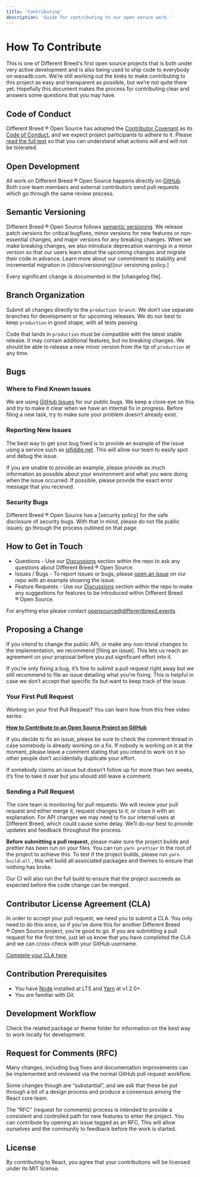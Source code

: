 ```yaml
---
title: 'Contributing'
description: 'Guide for contributing to our open soruce work.'
---
```


# How To Contribute

This is one of Different Breed's first open source projects that is both under very active development and is also being used to ship code to everybody on waoadb.com. We’re still working out the kinks to make contributing to this project as easy and transparent as possible, but we’re not quite there yet. Hopefully this document makes the process for contributing clear and answers some questions that you may have.

## Code of Conduct

Different Breed ® Open Source has adopted the [Contributor Covenant](https://www.contributor-covenant.org/) as its [Code of Conduct](/docs/contribute/code-of-conduct), and we expect project participants to adhere to it. Please [read the full text](/docs/contribute/code-of-conduct) so that you can understand what actions will and will not be tolerated.

## Open Development

All work on Different Breed ® Open Source happens directly on [GitHub](https://github.com/waoadb/opensource). Both core team members and external contributors send pull requests which go through the same review process.

## Semantic Versioning

Different Breed ® Open Source follows [semantic versioning](https://semver.org/). We release patch versions for critical bugfixes, minor versions for new features or non-essential changes, and major versions for any breaking changes. When we make breaking changes, we also introduce deprecation warnings in a minor version so that our users learn about the upcoming changes and migrate their code in advance. Learn more about our commitment to stability and incremental migration in (/docs/versioning)[our versioning policy.]

Every significant change is documented in the [changelog file].

## Branch Organization

Submit all changes directly to the `production branch`. We don’t use separate branches for development or for upcoming releases. We do our best to keep `production` in good shape, with all tests passing.

Code that lands in `production` must be compatible with the latest stable release. It may contain additional features, but no breaking changes. We should be able to release a new minor version from the tip of `production` at any time.

## Bugs

### Where to Find Known Issues

We are using [GitHub Issues](https://github.com/waoadb/opensource/issues) for our public bugs. We keep a close eye on this and try to make it clear when we have an internal fix in progress. Before filing a new task, try to make sure your problem doesn’t already exist.

### Reporting New Issues

The best way to get your bug fixed is to provide an example of the issue using a service such as [jsfiddle.net](https://jsfiddle.net/). This will allow our team to easily spot and debug the issue.

If you are unable to provide an example, please provide as much information as possible about your environment and what you were doing when the issue occurred. If possible, please provide the exact error message that you received.

### Security Bugs

Different Breed ® Open Source has a [security policy] for the safe disclosure of security bugs. With that in mind, please do not file public issues; go through the process outlined on that page.

## How to Get in Touch

- Questions - Use our [Discussions](https://github.com/waoadb/opensource/discussions) section within the repo to ask any questions about Different Breed ® Open Source.
- Issues / Bugs - To report issues or bugs, please [open an issue](https://github.com/waoadb/opensource/issues) on our repo with an example showing the issue.
- Feature Requests - Use our [Discussions](https://github.com/waoadb/opensource/discussions) section within the repo to make any suggestions for features to be introduced within Different Breed ® Open Source.

For anything else please contact [opensource@differentbreed.events](mailto:opensource@differentbreed.events).

## Proposing a Change

If you intend to change the public API, or make any non-trivial changes to the implementation, we recommend [filing an issue]. This lets us reach an agreement on your proposal before you put significant effort into it.

If you’re only fixing a bug, it’s fine to submit a pull request right away but we still recommend to file an issue detailing what you’re fixing. This is helpful in case we don’t accept that specific fix but want to keep track of the issue.

### Your First Pull Request

Working on your first Pull Request? You can learn how from this free video series:

**[How to Contribute to an Open Source Project on GitHub](https://egghead.io/courses/how-to-contribute-to-an-opensource-project-on-github)**

If you decide to fix an issue, please be sure to check the comment thread in case somebody is already working on a fix. If nobody is working on it at the moment, please leave a comment stating that you intend to work on it so other people don’t accidentally duplicate your effort.

If somebody claims an issue but doesn’t follow up for more than two weeks, it’s fine to take it over but you should still leave a comment.

### Sending a Pull Request

The core team is monitoring for pull requests. We will review your pull request and either merge it, request changes to it, or close it with an explanation. For API changes we may need to fix our internal uses at Different Breed, which could cause some delay. We’ll do our best to provide updates and feedback throughout the process.

**Before submitting a pull request,** please make sure the project builds and prettier has been run on your files. You can run `yarn prettier` in the root of the project to achieve this. To test if the project builds, please run `yarn build:all` , this will build all associated packages and themes to ensure that nothing has broke.

Our CI will also run the full build to ensure that the project succeeds as expected before the code change can be merged.

## Contributor License Agreement (CLA)

In order to accept your pull request, we need you to submit a CLA. You only need to do this once, so if you’ve done this for another Different Breed ® Open Source project, you’re good to go. If you are submitting a pull request for the first time, just let us know that you have completed the CLA and we can cross-check with your GitHub username.

[Complete your CLA here](https://forms.office.com/e/hBVfBsYNj7)

## Contribution Prerequisites

- You have [Node](https://nodejs.org/) installed at LTS and [Yarn](https://yarnpkg.com/en/) at v1.2.0+.
- You are familiar with Git.

## Development Workflow

Check the related package or theme folder for information on the best way to work locally for development.

## Request for Comments (RFC)

Many changes, including bug fixes and documentation improvements can be implemented and reviewed via the normal GitHub pull request workflow.

Some changes though are “substantial”, and we ask that these be put through a bit of a design process and produce a consensus among the React core team.

The “RFC” (request for comments) process is intended to provide a consistent and controlled path for new features to enter the project. You can contribute by opening an issue tagged as an RFC, This will allow ourselves and the community to feedback before the work is started.

## License

By contributing to React, you agree that your contributions will be licensed under its MIT license.
